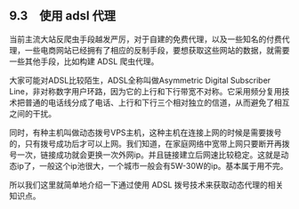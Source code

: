 ## 9.3　使用 adsl 代理

当前主流大站反爬虫手段越发严厉，对于自建的免费代理，以及一些知名的付费代理，一些电商网站已经拥有了相应的反制手段，要想获取这些网站的数据，就需要一些其他手段，比如构建 ADSL 爬虫代理。

大家可能对ADSL比较陌生，ADSL全称叫做Asymmetric Digital Subscriber Line，非对称数字用户环路，因为它的上行和下行带宽不对称。它采用频分复用技术把普通的电话线分成了电话、上行和下行三个相对独立的信道，从而避免了相互之间的干扰。

同时，有种主机叫做动态拨号VPS主机，这种主机在连接上网的时候是需要拨号的，只有拨号成功后才可以上网。我们知道，在家庭网络中宽带上网只要断开再拨号一次，链接成功就会更换一次外网ip。并且链接建立后网速比较稳定。这就是动态ip了，一般这个ip池很大，一个城市一般会有5W-30W的ip。基本属于用不完。

所以我们这里就简单地介绍一下通过使用 ADSL 拨号技术来获取动态代理的相关知识点。